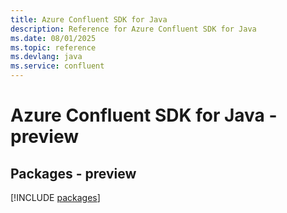 ```yaml
---
title: Azure Confluent SDK for Java
description: Reference for Azure Confluent SDK for Java
ms.date: 08/01/2025
ms.topic: reference
ms.devlang: java
ms.service: confluent
---
```

# Azure Confluent SDK for Java - preview
## Packages - preview
[!INCLUDE [packages](confluent-index.md)]
